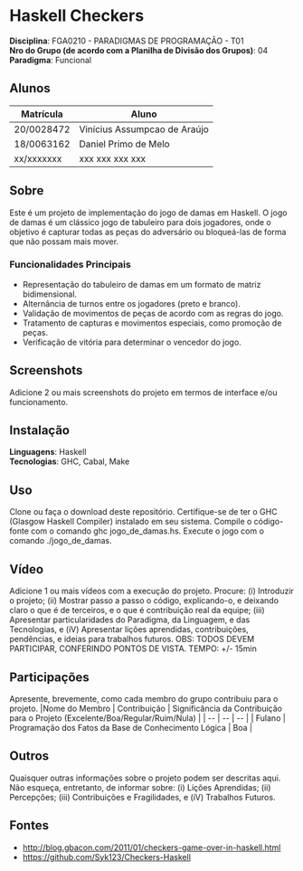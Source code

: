 
# Haskell Checkers

**Disciplina**: FGA0210 - PARADIGMAS DE PROGRAMAÇÃO - T01 <br>
**Nro do Grupo (de acordo com a Planilha de Divisão dos Grupos)**: 04<br>
**Paradigma**: Funcional<br>

## Alunos
|Matrícula | Aluno |
| -- | -- |
| 20/0028472 |  Vinícius Assumpcao de Araújo |
| 18/0063162  |  Daniel Primo de Melo |
| xx/xxxxxxx  |  xxx xxx xxx xxx |

## Sobre 
Este é um projeto de implementação do jogo de damas em Haskell. O jogo de damas é um clássico jogo de tabuleiro para dois jogadores, onde o objetivo é capturar todas as peças do adversário ou bloqueá-las de forma que não possam mais mover.

### Funcionalidades Principais
- Representação do tabuleiro de damas em um formato de matriz bidimensional.
- Alternância de turnos entre os jogadores (preto e branco).
- Validação de movimentos de peças de acordo com as regras do jogo.
- Tratamento de capturas e movimentos especiais, como promoção de peças.
- Verificação de vitória para determinar o vencedor do jogo.

## Screenshots
Adicione 2 ou mais screenshots do projeto em termos de interface e/ou funcionamento.

## Instalação 
**Linguagens**: Haskell<br>
**Tecnologias**: GHC, Cabal, Make<br>

## Uso 
Clone ou faça o download deste repositório.
Certifique-se de ter o GHC (Glasgow Haskell Compiler) instalado em seu sistema.
Compile o código-fonte com o comando ghc jogo_de_damas.hs.
Execute o jogo com o comando ./jogo_de_damas.

## Vídeo
Adicione 1 ou mais vídeos com a execução do projeto.
Procure: 
(i) Introduzir o projeto;
(ii) Mostrar passo a passo o código, explicando-o, e deixando claro o que é de terceiros, e o que é contribuição real da equipe;
(iii) Apresentar particularidades do Paradigma, da Linguagem, e das Tecnologias, e
(iV) Apresentar lições aprendidas, contribuições, pendências, e ideias para trabalhos futuros.
OBS: TODOS DEVEM PARTICIPAR, CONFERINDO PONTOS DE VISTA.
TEMPO: +/- 15min

## Participações
Apresente, brevemente, como cada membro do grupo contribuiu para o projeto.
|Nome do Membro | Contribuição | Significância da Contribuição para o Projeto (Excelente/Boa/Regular/Ruim/Nula) |
| -- | -- | -- |
| Fulano  |  Programação dos Fatos da Base de Conhecimento Lógica | Boa |

## Outros 
Quaisquer outras informações sobre o projeto podem ser descritas aqui. Não esqueça, entretanto, de informar sobre:
(i) Lições Aprendidas;
(ii) Percepções;
(iii) Contribuições e Fragilidades, e
(iV) Trabalhos Futuros.

## Fontes
- http://blog.gbacon.com/2011/01/checkers-game-over-in-haskell.html
- https://github.com/Syk123/Checkers-Haskell
